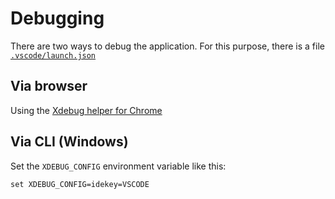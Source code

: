# Debugging
There are two ways to debug the application. For this purpose, there is a file [`.vscode/launch.json`](/.vscode/launch.json)

## Via browser
Using the [Xdebug helper for Chrome](https://chromewebstore.google.com/detail/xdebug-helper/eadndfjplgieldjbigjakmdgkmoaaaoc)

## Via CLI (Windows)
Set the `XDEBUG_CONFIG` environment variable like this:
```
set XDEBUG_CONFIG=idekey=VSCODE
```
